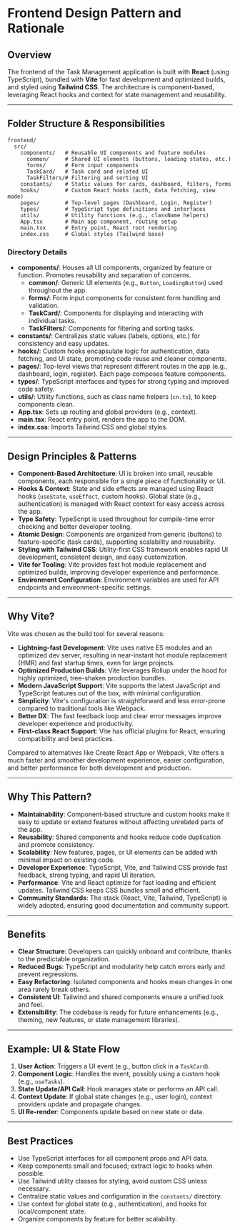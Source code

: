 # Frontend Design Pattern and Rationale

## Overview
The frontend of the Task Management application is built with **React** (using TypeScript), bundled with **Vite** for fast development and optimized builds, and styled using **Tailwind CSS**. The architecture is component-based, leveraging React hooks and context for state management and reusability.

---

## Folder Structure & Responsibilities

```
frontend/
  src/
    components/   # Reusable UI components and feature modules
      common/     # Shared UI elements (buttons, loading states, etc.)
      forms/      # Form input components
      TaskCard/   # Task card and related UI
      TaskFilters/# Filtering and sorting UI
    constants/    # Static values for cards, dashboard, filters, forms
    hooks/        # Custom React hooks (auth, data fetching, view mode)
    pages/        # Top-level pages (Dashboard, Login, Register)
    types/        # TypeScript type definitions and interfaces
    utils/        # Utility functions (e.g., className helpers)
    App.tsx       # Main app component, routing setup
    main.tsx      # Entry point, React root rendering
    index.css     # Global styles (Tailwind base)
```

### Directory Details
- **components/**: Houses all UI components, organized by feature or function. Promotes reusability and separation of concerns.
  - **common/**: Generic UI elements (e.g., `Button`, `LoadingButton`) used throughout the app.
  - **forms/**: Form input components for consistent form handling and validation.
  - **TaskCard/**: Components for displaying and interacting with individual tasks.
  - **TaskFilters/**: Components for filtering and sorting tasks.
- **constants/**: Centralizes static values (labels, options, etc.) for consistency and easy updates.
- **hooks/**: Custom hooks encapsulate logic for authentication, data fetching, and UI state, promoting code reuse and cleaner components.
- **pages/**: Top-level views that represent different routes in the app (e.g., dashboard, login, register). Each page composes feature components.
- **types/**: TypeScript interfaces and types for strong typing and improved code safety.
- **utils/**: Utility functions, such as class name helpers (`cn.ts`), to keep components clean.
- **App.tsx**: Sets up routing and global providers (e.g., context).
- **main.tsx**: React entry point, renders the app to the DOM.
- **index.css**: Imports Tailwind CSS and global styles.

---

## Design Principles & Patterns
- **Component-Based Architecture**: UI is broken into small, reusable components, each responsible for a single piece of functionality or UI.
- **Hooks & Context**: State and side effects are managed using React hooks (`useState`, `useEffect`, custom hooks). Global state (e.g., authentication) is managed with React context for easy access across the app.
- **Type Safety**: TypeScript is used throughout for compile-time error checking and better developer tooling.
- **Atomic Design**: Components are organized from generic (buttons) to feature-specific (task cards), supporting scalability and reusability.
- **Styling with Tailwind CSS**: Utility-first CSS framework enables rapid UI development, consistent design, and easy customization.
- **Vite for Tooling**: Vite provides fast hot module replacement and optimized builds, improving developer experience and performance.
- **Environment Configuration**: Environment variables are used for API endpoints and environment-specific settings.

---

## Why Vite?
Vite was chosen as the build tool for several reasons:

- **Lightning-fast Development**: Vite uses native ES modules and an optimized dev server, resulting in near-instant hot module replacement (HMR) and fast startup times, even for large projects.
- **Optimized Production Builds**: Vite leverages Rollup under the hood for highly optimized, tree-shaken production bundles.
- **Modern JavaScript Support**: Vite supports the latest JavaScript and TypeScript features out of the box, with minimal configuration.
- **Simplicity**: Vite's configuration is straightforward and less error-prone compared to traditional tools like Webpack.
- **Better DX**: The fast feedback loop and clear error messages improve developer experience and productivity.
- **First-class React Support**: Vite has official plugins for React, ensuring compatibility and best practices.

Compared to alternatives like Create React App or Webpack, Vite offers a much faster and smoother development experience, easier configuration, and better performance for both development and production.

---

## Why This Pattern?
- **Maintainability**: Component-based structure and custom hooks make it easy to update or extend features without affecting unrelated parts of the app.
- **Reusability**: Shared components and hooks reduce code duplication and promote consistency.
- **Scalability**: New features, pages, or UI elements can be added with minimal impact on existing code.
- **Developer Experience**: TypeScript, Vite, and Tailwind CSS provide fast feedback, strong typing, and rapid UI iteration.
- **Performance**: Vite and React optimize for fast loading and efficient updates. Tailwind CSS keeps CSS bundles small and efficient.
- **Community Standards**: The stack (React, Vite, Tailwind, TypeScript) is widely adopted, ensuring good documentation and community support.

---

## Benefits
- **Clear Structure**: Developers can quickly onboard and contribute, thanks to the predictable organization.
- **Reduced Bugs**: TypeScript and modularity help catch errors early and prevent regressions.
- **Easy Refactoring**: Isolated components and hooks mean changes in one area rarely break others.
- **Consistent UI**: Tailwind and shared components ensure a unified look and feel.
- **Extensibility**: The codebase is ready for future enhancements (e.g., theming, new features, or state management libraries).

---

## Example: UI & State Flow
1. **User Action**: Triggers a UI event (e.g., button click in a `TaskCard`).
2. **Component Logic**: Handles the event, possibly using a custom hook (e.g., `useTasks`).
3. **State Update/API Call**: Hook manages state or performs an API call.
4. **Context Update**: If global state changes (e.g., user login), context providers update and propagate changes.
5. **UI Re-render**: Components update based on new state or data.

---

## Best Practices
- Use TypeScript interfaces for all component props and API data.
- Keep components small and focused; extract logic to hooks when possible.
- Use Tailwind utility classes for styling, avoid custom CSS unless necessary.
- Centralize static values and configuration in the `constants/` directory.
- Use context for global state (e.g., authentication), and hooks for local/component state.
- Organize components by feature for better scalability.
